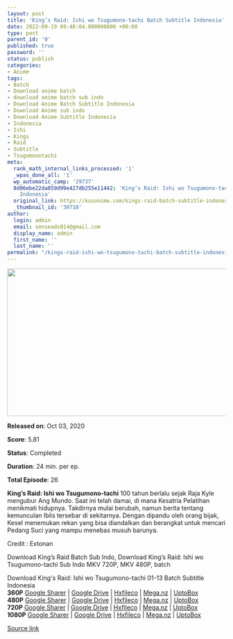 ```yaml
---
layout: post
title: 'King’s Raid: Ishi wo Tsugumono-tachi Batch Subtitle Indonesia'
date: 2022-09-19 09:48:04.000000000 +00:00
type: post
parent_id: '0'
published: true
password: ''
status: publish
categories:
- Anime
tags:
- Batch
- Download anime batch
- download anime batch sub indo
- Download Anime Batch Subtitle Indonesia
- Download Anime sub indo
- Download Anime Subtitle Indonesia
- Indonesia
- Ishi
- Kings
- Raid
- Subtitle
- Tsugumonotachi
meta:
  rank_math_internal_links_processed: '1'
  _wpas_done_all: '1'
  wp_automatic_camp: '29737'
  8d06ebe22da859d99e427db255e11442: 'King’s Raid: Ishi wo Tsugumono-tachi Batch Subtitle
    Indonesia'
  original_link: https://kusonime.com/kings-raid-batch-subtitle-indonesia-2/
  _thumbnail_id: '30710'
author:
  login: admin
  email: senseads014@gmail.com
  display_name: admin
  first_name: ''
  last_name: ''
permalink: "/kings-raid-ishi-wo-tsugumono-tachi-batch-subtitle-indonesia/"
---
```

<p><img width="561" height="340" src="{{ site.baseurl }}/assets/2022/09/Kings-Raid-561x340.jpg" class="attachment-thumb-large size-thumb-large wp-post-image" alt="" loading="lazy" title="King’s Raid: Ishi wo Tsugumono-tachi Batch Subtitle Indonesia" srcset="https://kusonime.com/wp-content/uploads/2020/11/Kings-Raid-561x340.jpg 561w, https://kusonime.com/wp-content/uploads/2020/11/Kings-Raid-300x182.jpg 300w, https://kusonime.com/wp-content/uploads/2020/11/Kings-Raid-768x465.jpg 768w, https://kusonime.com/wp-content/uploads/2020/11/Kings-Raid-520x315.jpg 520w, https://kusonime.com/wp-content/uploads/2020/11/Kings-Raid.jpg 1000w" sizes="(max-width: 561px) 100vw, 561px" />
<p><b>Released on</b>: Oct 03, 2020</p>
<p>
<p><b>Score</b>: 5.81</p>
<p>
<p><b>Status</b>: Completed</p>
<p>
<p><b>Duration</b>: 24 min. per ep.</p>
<p>
<p><b>Total Episode</b>: 26</p>
<p>
<p><strong>King’s Raid: Ishi wo Tsugumono-tachi</strong> 100 tahun berlalu sejak Raja Kyle mengubur Ang Mundo. Saat ini telah damai, di mana Kesatria Pelatihan menikmati hidupnya. Takdirnya mulai berubah, namun berita tentang kemunculan Iblis tersebar di sekitarnya. Dengan dipandu oleh orang bijak, Kesel menemukan rekan yang bisa diandalkan dan berangkat untuk mencari Pedang Suci yang mampu menebas musuh barunya.</p>
<p>
<p>Credit : Extonan</p>
<p>
<p>Download King’s Raid Batch Sub Indo, Download King’s Raid: Ishi wo Tsugumono-tachi Sub Indo MKV 720P, MKV 480P, batch</p>
<p>
<div class="smokeddl">
<div class="smokettl">Download King's Raid: Ishi wo Tsugumono-tachi 01-13 Batch Subtitle Indonesia</div>
<div class="smokeurl"><strong>360P</strong> <a href="https://acefile.co/f/40891476/kusonime-kings-raid-01-13-360p-rar" target="_blank" rel="noopener noreferrer">Google Sharer</a> | <a href="https://drive.google.com/uc?export=download&amp;id=1_kGn9oj1arznDV6a_8XM1Tkusl3eHQT5" target="_blank" rel="noopener">Google Drive</a> | <a href="https://hxfile.co/lkposd3dgqf4" target="_blank" rel="noopener">Hxfileco</a> | <a href="https://mega.nz/file/nMxnQAQY#8P4Aykd1HD0s481pAHp5e0ZIz1SmdNur9blQm1D3jkM" target="_blank" rel="noopener">Mega.nz</a> | <a href="https://uptobox.com/muxrjuakdevj" target="_blank" rel="noopener">UptoBox</a></div>
<div class="smokeurl"><strong>480P</strong> <a href="https://acefile.co/f/40891480/kusonime-kings-raid-01-13-480p-rar" target="_blank" rel="noopener noreferrer">Google Sharer</a> | <a href="https://drive.google.com/uc?export=download&amp;id=128kp3X6g_2hisBUpOYSgOtcm31W_Gv1i" target="_blank" rel="noopener">Google Drive</a> | <a href="https://hxfile.co/isic2t4r9y8h" target="_blank" rel="noopener">Hxfileco</a> | <a href="https://mega.nz/file/aBgBXYZI#Bs60_CBr7ZaewzBGgbE8SV6eoaegBBD2LZWyUAys374" target="_blank" rel="noopener">Mega.nz</a> | <a href="https://uptobox.com/fhggnb7rpx2e" target="_blank" rel="noopener">UptoBox</a></div>
<div class="smokeurl"><strong>720P</strong> <a href="https://acefile.co/f/40891483/kusonime-kings-raid-01-13-720p-rar" target="_blank" rel="noopener noreferrer">Google Sharer</a> | <a href="https://drive.google.com/uc?export=download&amp;id=13bV3Mi2ToRXp7K0cjY1xKpYKpVE1nhB7" target="_blank" rel="noopener">Google Drive</a> | <a href="https://hxfile.co/vq1mk76pkgh6" target="_blank" rel="noopener">Hxfileco</a> | <a href="https://mega.nz/file/yUpDFS7L#Vh07m4eUxm2nqLJ_79g92aGNzSAuk-FpJA64RYdty5g" target="_blank" rel="noopener">Mega.nz</a> | <a href="https://uptobox.com/kvr3anesqpg7" target="_blank" rel="noopener">UptoBox</a></div>
<div class="smokeurl"><strong>1080P</strong> <a href="https://acefile.co/f/40891484/kusonime-kings-raid-01-13-1080p-rar" target="_blank" rel="noopener noreferrer">Google Sharer</a> | <a href="https://drive.google.com/uc?export=download&amp;id=1ccPoFRg6dQvnB3Dyt2zL21HQS_CdxljL" target="_blank" rel="noopener">Google Drive</a> | <a href="https://hxfile.co/ck1nszf2vwj0" target="_blank" rel="noopener">Hxfileco</a> | <a href="https://mega.nz/file/zRohiKpQ#7QjpX0ND82SGooR_i5lmSBblnIbwPaSu4boWOykXFP0" target="_blank" rel="noopener">Mega.nz</a> | <a href="https://uptobox.com/2nc436daptw2" target="_blank" rel="noopener">UptoBox</a></div>
</div>
<p><a href="https://kusonime.com/kings-raid-batch-subtitle-indonesia-2/">Source link </a></p>
